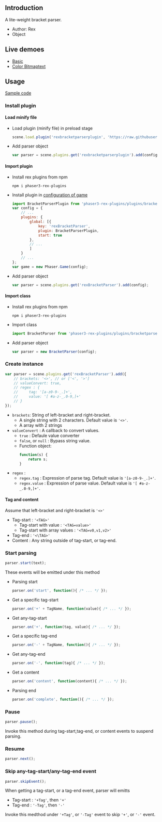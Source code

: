 ## Introduction

A lite-weight bracket parser.

- Author: Rex
- Object

## Live demoes

- [Basic](https://codepen.io/rexrainbow/pen/bGwYNoX)
- [Color Bitmaptext](https://codepen.io/rexrainbow/pen/vYXWmMN)

## Usage

[Sample code](https://github.com/rexrainbow/phaser3-rex-notes/tree/master/examples/bracket-parser)

### Install plugin

#### Load minify file

- Load plugin (minify file) in preload stage
    ```javascript
    scene.load.plugin('rexbracketparserplugin', 'https://raw.githubusercontent.com/rexrainbow/phaser3-rex-notes/master/dist/rexbracketparserplugin.min.js', true);
    ```
- Add parser object
    ```javascript
    var parser = scene.plugins.get('rexbracketparserplugin').add(config);
    ```

#### Import plugin

- Install rex plugins from npm
    ```
    npm i phaser3-rex-plugins
    ```
- Install plugin in [configuration of game](game.md#configuration)
    ```javascript
    import BracketParserPlugin from 'phaser3-rex-plugins/plugins/bracketparser-plugin.js';
    var config = {
        // ...
        plugins: {
            global: [{
                key: 'rexBracketParser',
                plugin: BracketParserPlugin,
                start: true
            },
            // ...
            ]
        }
        // ...
    };
    var game = new Phaser.Game(config);
    ```
- Add parser object
    ```javascript
    var parser = scene.plugins.get('rexBracketParser').add(config);
    ```

#### Import class

- Install rex plugins from npm
    ```
    npm i phaser3-rex-plugins
    ```
- Import class
    ```javascript
    import BracketParser from 'phaser3-rex-plugins/plugins/bracketparser.js';
    ```
- Add parser object
    ```javascript
    var parser = new BracketParser(config);
    ```

### Create instance

```javascript
var parser = scene.plugins.get('rexBracketParser').add({
    // brackets: '<>', // or ['<', '>']
    // valueConvert: true,
    // regex : {
    //     tag: '[a-z0-9-_.]+',
    //     value: '[ #a-z-_.0-9,]+'
    // }
});
```

- `brackets`: String of left-bracket and right-bracket.
    - A single string with 2 characters. Default value is `'<>'`.
    - A array with 2 strings
- `valueConvert` : A callback to convert values.
    - `true` : Defaule value converter
    - `false`, or `null` : Bypass string value.
    - Function object:
        ```javascript
        function(s) {
            return s;
        }
        ```
- `regex` :
    - `regex.tag` : Expression of parse tag. Default value is `'[a-z0-9-_.]+'`.
    - `regex.value` : Expression of parse value. Default value is `'[ #a-z-_.0-9,]+'`.

#### Tag and content

Assume that left-bracket and right-bracket is `'<>'`

- Tag-start : `'<TAG>'`
    - Tag-start with value : `'<TAG=value>'`
    - Tag-start with array values : `'<TAG=v0,v1,v2>'`
- Tag-end : `'<\TAG>'`
- Content : Any string outside of tag-start, or tag-end.

### Start parsing

```javascript
parser.start(text);
```

These events will be emitted under this method

- Parsing start
    ```javascript
    parser.on('start', function(){ /* ... */ });
    ```
- Get a specific tag-start
    ```javascript
    parser.on('+' + TagName, function(value){ /* ... */ });
    ```
- Get any-tag-start
    ```javascript
    parser.on('+', function(tag, value){ /* ... */ });
    ```
- Get a specific tag-end
    ```javascript
    parser.on('-' + TagName, function(){ /* ... */ });
    ```
- Get any-tag-end
    ```javascript
    parser.on('-', function(tag){ /* ... */ });
    ```
- Get a content
    ```javascript
    parser.on('content', function(content){ /* ... */ });
    ```
- Parsing end
    ```javascript
    parser.on('complete', function(){ /* ... */ });
    ```

### Pause

```javascript
parser.pause();
```

Invoke this method during tag-start,tag-end, or content events to suspend parsing.

### Resume

```javascript
parser.next();
```

### Skip any-tag-start/any-tag-end event

```javascript
parser.skipEvent();
```

When getting a tag-start, or a tag-end event, parser will emitts 

- Tag-start : `'+Tag'`, then `'+'`
- Tag-end : `'-Tag'`, then `'-'`

Invoke this medthod under `'+Tag'`, or `'-Tag'` event to skip `'+'`, or `'-'` event.